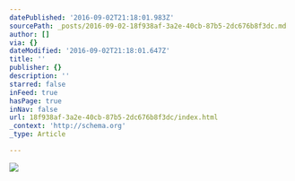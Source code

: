 ```yaml
---
datePublished: '2016-09-02T21:18:01.983Z'
sourcePath: _posts/2016-09-02-18f938af-3a2e-40cb-87b5-2dc676b8f3dc.md
author: []
via: {}
dateModified: '2016-09-02T21:18:01.647Z'
title: ''
publisher: {}
description: ''
starred: false
inFeed: true
hasPage: true
inNav: false
url: 18f938af-3a2e-40cb-87b5-2dc676b8f3dc/index.html
_context: 'http://schema.org'
_type: Article

---
```

![](https://the-grid-user-content.s3-us-west-2.amazonaws.com/618de350-1dfb-498c-9d8a-840bcfb583af.jpg)